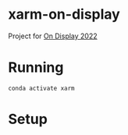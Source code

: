 # xarm-on-display

Project for [On Display 2022](https://ondisplay.us/)

# Running

`conda activate xarm`

# Setup


